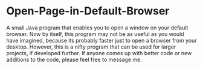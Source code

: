 Open-Page-in-Default-Browser
============================

A small Java program that enables you to open a window on your default browser. Now by itself, this program may not be as useful as you would have imagined, because its probably faster just to open a browser from your desktop. However, this is a nifty program that can be used for larger projects, if developed further. If anyone comes up with better code or new additions to the code, please feel free to message me.
